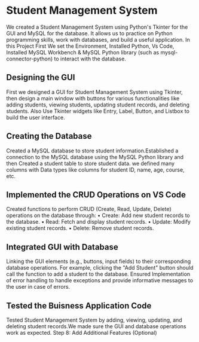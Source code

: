 # Student Management System

We created a Student Management System using Python's Tkinter for the GUI and MySQL for the database. It allows us to practice on Python programming skills, work with databases, and build a useful application. In this Project First We set the Environment, Installed Python, Vs Code, Installed MySQL Workbench & MySQL Python library (such as mysql-connector-python) to interact with the database.

## Designing the GUI

First we designed a GUI for Student Management System using Tkinter, then design a main window with buttons for various functionalities like adding students, viewing students, updating student records, and deleting students.
         Also Use Tkinter widgets like Entry, Label, Button, and Listbox to build the user interface.

## Creating the Database

Created a MySQL database to store student information.Established a connection to the MySQL database using the MySQL Python library and then Created a student table to store student data. 
we defined many columns with Data types like columns for student ID, name, age, course, etc.

## Implemented the CRUD Operations on VS Code

Created functions to perform CRUD (Create, Read, Update, Delete) operations on the database through:
• Create: Add new student records to the database.
• Read: Fetch and display student records.
• Update: Modify existing student records.
• Delete: Remove student records.

## Integrated GUI with Database

Linking  the GUI elements (e.g., buttons, input fields) to their corresponding database operations. For example, clicking the "Add Student" button should call the function to add a student to the database.
Ensured Implementation of error handling to handle exceptions and provide informative messages to the user in case of errors.

## Tested the Buisness Application Code

Tested Student Management System by adding, viewing, updating, and deleting student records.We made sure the GUI and database operations work as expected.
Step 8: Add Additional Features (Optional)









